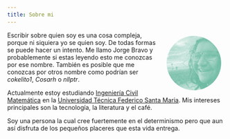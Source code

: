 ```yaml
---
title: Sobre mi
---
```

<img src="/images/yo.png" style="float: right; margin: 10px; border-radius: 50%; max-width: 25%; max-height: 50%; " />

Escribir sobre quien soy es una cosa compleja, porque ni siquiera yo se quien soy. De todas formas se puede hacer un intento. Me llamo Jorge Bravo y probablemente si estas leyendo
esto me conozcas por ese nombre. También es posible que me conozcas por otros nombre como podrían ser <i>cokelito1</i>, <i>Cosarh</i> o <i>nllptr</i>.

Actualmente estoy estudiando [Ingeniería Civil Matemática](https://matematica.usm.cl) en la [Universidad Técnica Federico Santa Maria](https://usm.cl). Mis intereses principales son la tecnología, la literatura y el café.

Soy una persona la cual cree fuertemente en el determinismo pero que aun así disfruta de los pequeños placeres que esta vida entrega.
